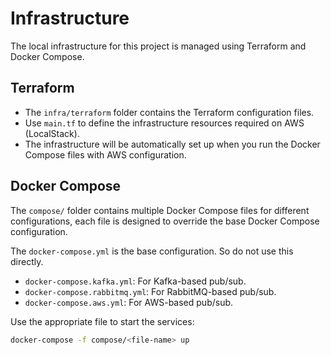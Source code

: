 # Infrastructure

The local infrastructure for this project is managed using Terraform and Docker Compose.

## Terraform

- The `infra/terraform` folder contains the Terraform configuration files.
- Use `main.tf` to define the infrastructure resources required on AWS (LocalStack).
- The infrastructure will be automatically set up when you run the Docker Compose files with AWS configuration.

## Docker Compose

The `compose/` folder contains multiple Docker Compose files for different configurations, each file is designed to override the base Docker Compose configuration.

The `docker-compose.yml` is the base configuration. So do not use this directly.

- `docker-compose.kafka.yml`: For Kafka-based pub/sub.
- `docker-compose.rabbitmq.yml`: For RabbitMQ-based pub/sub.
- `docker-compose.aws.yml`: For AWS-based pub/sub.

Use the appropriate file to start the services:

```bash
docker-compose -f compose/<file-name> up
```
